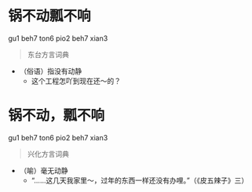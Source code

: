 # 锅不动瓢不响
gu1 beh7 ton6 pio2 beh7 xian3
> 东台方言词典
- （俗语）指没有动静
  - 这个工程怎吖到现在还～的？

# 锅不动，瓢不响
gu1 beh7 ton6 pio2 beh7 xian3
> 兴化方言词典
- （喻）毫无动静
  - “……这几天我家里～，过年的东西一样还没有办哩。”（《皮五辣子》三）
